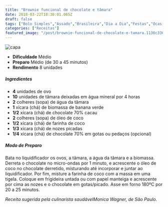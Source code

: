 ```yaml
---
title: "Brownie funcional de chocolate e tâmara"
date: 2018-03-22T18:30:01.065Z
draft: false
tags: ["Bolo Simples","Assado","Brasileira","Dia a Dia","Festas","Ocasiões Especiais","Alimentação saudável","brownie","Receitas"]
categories: ["Receitas"]
featured_image: "/post/brownie-funcional-de-chocolate-e-tamara.1136c336.jpg"
---
```


![capa](/post/brownie-funcional-de-chocolate-e-tamara.1136c336.jpg)

*   **Dificuldade** Médio
*   **Preparo** Médio (de 30 a 45 minutos)
*   **Rendimento** 8 unidades

##### Ingredientes

*   **4** unidades de ovo
*   **10** unidades de tâmara deixadas em água mineral por 4 horas
*   **2** colheres (sopa) de água da tâmara
*   **1** xícara (chá) de biomassa de banana verde
*   **1/2** xícara (chá) de chocolate 70% cacau
*   **2** colheres (sopa) de óleo de coco
*   **1/2** xícara (chá) de farinha de coco
*   **1/3** xícara (chá) de nozes picadas
*   **1/4** xícara (chá) de chocolate 70% em gotas ou pedaços (opcional)

##### Modo de Preparo

Bata no liquidificador os ovos, a tâmara, a água da tâmara e a biomassa. Derreta o chocolate no micro-ondas por 1 minuto, e acrescente o óleo de coco no chocolate derretido, misturando até incorporar e juntar ao liquidificador. Por fim, misture a farinha de coco com a massa em uma tigela. Coloque em frigideira untada ou com papel manteiga e acrescente por cima as nozes e o chocolate em gotas/picado. Asse em forno 180ºC por 20 a 25 minutos.

_Receita sugerida pela culinarista saudávelMonica Wagner, de São Paulo._
